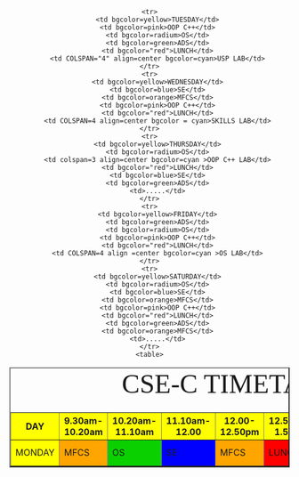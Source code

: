 <html>
<body>
<center>
<table border="2" cellspacing=4 cellpadding=0 >
	<caption><font face=algerian size="10" >CSE-C TIMETABLE </font><CAPTION>
	<tr>
		<th bgcolor=yellow>DAY</th>
		<th bgcolor=yellow>9.30am-10.20am</th>
		<th bgcolor=yellow>10.20am-11.10am</th> 
		<th bgcolor=yellow>11.10am-12.00</th>
		<th bgcolor=yellow>12.00-12.50pm</th>
		<th bgcolor=yellow>12.50pm-1.50pm</th>
		<th bgcolor=yellow>1.50pm-2.50pm</th>
		<th bgcolor=yellow>2.50pm-3.30pm</th>
		<th bgcolor=yellow>3.30pm-4.20pm</th>
	</tr>
	<tr>
		<td bgcolor=yellow>MONDAY</td>
		<td bgcolor=orange>MFCS</td>
		<td bgcolor=radium>OS</td>
		<td bgcolor=blue>SE</td>
		<td bgcolor=orange>MFCS</td>
		<td bgcolor="red">LUNCH</td>
		<td bgcolor=pink>OOP C++</td>
		<td bgcolor=green>ADS</td>
		<td bgcolor=blue>SE</td>
	</tr>
			
	<tr>
		<td bgcolor=yellow>TUESDAY</td>
		<td bgcolor=pink>OOP C++</td>
		<td bgcolor=radium>OS</td>
		<td bgcolor=green>ADS</td>
		<td bgcolor="red">LUNCH</td>
		<td COLSPAN="4" align=center bgcolor=cyan>USP LAB</td>
	</tr>
	<tr>
		<td bgcolor=yellow>WEDNESDAY</td>
		<td bgcolor=blue>SE</td>
		<td bgcolor=orange>MFCS</td>
		<td bgcolor=pink>OOP C++</td>
		<td bgcolor="red">LUNCH</td>
		<td COLSPAN=4 align=center bgcolor = cyan>SKILLS LAB</td>
	</tr>
	<tr>
		<td bgcolor=yellow>THURSDAY</td>
		<td bgcolor=radium>OS</td>
		<td colspan=3 align=center bgcolor=cyan >OOP C++ LAB</td>
		<td bgcolor="red">LUNCH</td>
		<td bgcolor=blue>SE</td>
		<td bgcolor=green>ADS</td>
		<td>.....</td>
	</tr>
	<tr>
		<td bgcolor=yellow>FRIDAY</td>
		<td bgcolor=green>ADS</td>
		<td bgcolor=radium>OS</td>
		<td bgcolor=pink>OOP C++</td>
		<td bgcolor="red">LUNCH</td>
		<td COLSPAN=4 align =center bgcolor=cyan >OS LAB</td>
	</tr>
	<tr>
		<td bgcolor=yellow>SATURDAY</td>
		<td bgcolor=radium>OS</td>
		<td bgcolor=blue>SE</td>
		<td bgcolor=orange>MFCS</td>
		<td bgcolor=pink>OOP C++</td>
		<td bgcolor="red">LUNCH</td>
		<td bgcolor=green>ADS</td>
		<td bgcolor=orange>MFCS</td>
		<td>.....</td>
	</tr>
	<table>
</center>
</body>
</html>
